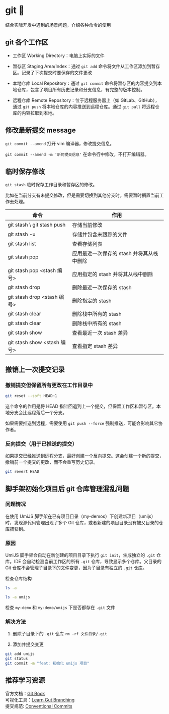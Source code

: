 # git 🚧

结合实际开发中遇到的场景问题，介绍各种命令的使用

## git 各个工作区

- 工作区 Working Directory：电脑上实际的文件

- 暂存区 Staging Area/Index：通过 `git add` 命令将文件从工作区添加到暂存区。记录了下次提交时要保存的文件更改

- 本地仓库 Local Repository：通过 `git commit` 命令将暂存区的内容提交到本地仓库，包含了项目所有历史记录和分支信息，有完整的版本控制。

- 远程仓库 Remote Repository：位于远程服务器上（如 GitLab、GitHub），通过 `git push` 将本地仓库的内容推送到远程仓库。通过 `git pull` 将远程仓库的内容拉取到本地。

## 修改最新提交 message

`git commit --amend` 打开 vim 编译器，修改提交信息。

`git commit --amend -m '新的提交信息'` 在命令行中修改，不打开编辑器。

## 临时保存修改

`git stash` 临时保存工作目录和暂存区的修改。

比如在当前分支有未提交修改，但是需要切换到其他分支时。需要暂时搁置当前工作去处理。

| 命令                        | 作用                                      |
| --------------------------- | ----------------------------------------- |
| git stash \ git stash push  | 存储当前修改                              |
| git stash -u                | 存储并包含未跟踪的文件                    |
| git stash list              | 查看存储列表                              |
| git stash pop               | 应用最近一次保存的 stash 并将其从栈中删除 |
| git stash pop <stash 编号>  | 应用指定的 stash 并将其从栈中删除         |
| git stash drop              | 删除最近一次保存的 stash                  |
| git stash drop <stash 编号> | 删除指定的 stash                          |
| git stash clear             | 删除栈中所有的 stash                      |
| git stash clear             | 删除栈中所有的 stash                      |
| git stash show              | 查看最近一次 stash 差异                   |
| git stash show <stash 编号> | 查看指定 stash 差异                       |

## 撤销上一次提交记录

### 撤销提交但保留所有更改在工作目录中

```bash
git reset --soft HEAD~1
```

这个命令的作用是将 HEAD 指针回退到上一个提交，但保留工作区和暂存区。本地分支会比远程落后一个分支。

如果需要推送到远程，需要使用 `git push --force` 强制推送，可能会影响其它协作者。

### 反向提交（用于已推送的提交）

如果提交已经推送到远程分支，最好创建一个反向提交。这会创建一个新的提交，撤销前一个提交的更改，而不会重写历史记录。

```bash
git revert HEAD
```

## 脚手架初始化项目后 git 仓库管理混乱问题

### 问题情况

在使用 UmiJS 脚手架在已有项目目录（my-demos）下创建新项目（umijs）时，发现源代码管理出现了多个 Git 仓库，或者新建的项目目录没有被父目录的仓库捕获到。


### 原因

UmiJS 脚手架会自动在新创建的项目目录下执行 `git init`，生成独立的 `.git` 仓库。IDE 会自动检测当前工作区的所有 `.git` 仓库，导致显示多个仓库。父目录的 Git 仓库不会管理子目录下的文件变更，因为子目录有独立的 `.git` 仓库。

检查仓库结构
```bash
ls -a 

ls -a umijs
```

检查 `my-demo` 和 `my-demo/umijs` 下是否都存在 `.git` 文件

### 解决方法

1. 删除子目录下的 `.git` 仓库 `rm -rf 文件目录/.git`

2. 添加并提交变更

```bash
git add umijs
git status
git commit -m "feat: 初始化 umijs 项目"
```


## 推荐学习资源

官方文档：[Git Book](https://git-scm.com/book/en/v2)  
可视化工具：[Learn Gut Branching](https://learngitbranching.js.org/?locale=zh_CN)  
提交规范: [Conventional Commits](https://www.conventionalcommits.org/)
